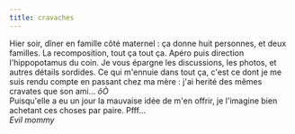 ```yaml
---
title: cravaches
---
```


Hier soir, dîner en famille côté maternel : ça donne huit personnes, et deux
familles. La recomposition, tout ça tout ça. Apéro puis direction
l'hippopotamus du coin. Je vous épargne les discussions, les photos, et autres
détails sordides. Ce qui m'ennuie dans tout ça, c'est ce dont je me suis rendu
compte en passant chez ma mère : j'ai herité des mêmes cravates que son ami...
_ôÒ_  
Puisqu'elle a eu un jour la mauvaise idée de m'en offrir, je l'imagine bien
achetant ces choses par paire. Pfff...  
*Evil mommy*

